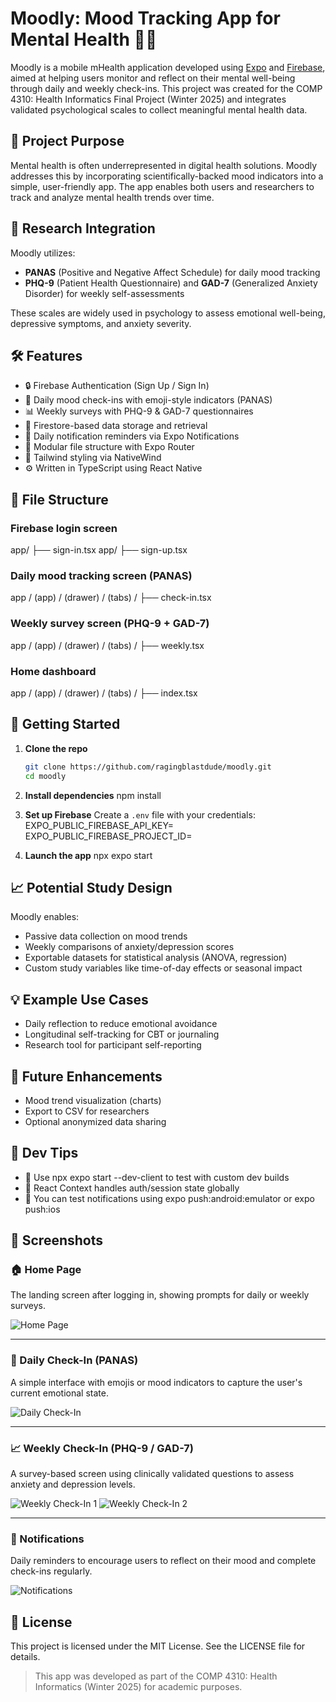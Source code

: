 # Moodly: Mood Tracking App for Mental Health 🌱🧠

Moodly is a mobile mHealth application developed using [Expo](https://expo.dev) and [Firebase](https://firebase.google.com/), aimed at helping users monitor and reflect on their mental well-being through daily and weekly check-ins. This project was created for the COMP 4310: Health Informatics Final Project (Winter 2025) and integrates validated psychological scales to collect meaningful mental health data.

## 🎯 Project Purpose

Mental health is often underrepresented in digital health solutions. Moodly addresses this by incorporating scientifically-backed mood indicators into a simple, user-friendly app. The app enables both users and researchers to track and analyze mental health trends over time.

## 🧪 Research Integration

Moodly utilizes:
- **PANAS** (Positive and Negative Affect Schedule) for daily mood tracking
- **PHQ-9** (Patient Health Questionnaire) and **GAD-7** (Generalized Anxiety Disorder) for weekly self-assessments

These scales are widely used in psychology to assess emotional well-being, depressive symptoms, and anxiety severity.

## 🛠️ Features

- 🔒 Firebase Authentication (Sign Up / Sign In)
- 📆 Daily mood check-ins with emoji-style indicators (PANAS)
- 📊 Weekly surveys with PHQ-9 & GAD-7 questionnaires
- 📁 Firestore-based data storage and retrieval
- 🔔 Daily notification reminders via Expo Notifications
- 🧩 Modular file structure with Expo Router
- 💨 Tailwind styling via NativeWind
- ⚙️ Written in TypeScript using React Native

## 📂 File Structure

### Firebase login screen 
app/ ├── sign-in.tsx 
app/ ├── sign-up.tsx 

### Daily mood tracking screen (PANAS) 
app / (app) / (drawer) / (tabs) / ├── check-in.tsx 

### Weekly survey screen (PHQ-9 + GAD-7) 
app / (app) / (drawer) / (tabs) / ├── weekly.tsx 

### Home dashboard
app / (app) / (drawer) / (tabs) / ├── index.tsx 


## 🚀 Getting Started

1. **Clone the repo**  
   ```bash
   git clone https://github.com/ragingblastdude/moodly.git
   cd moodly

2. **Install dependencies**
   npm install

3. **Set up Firebase**
   Create a ``.env`` file with your credentials:
   EXPO_PUBLIC_FIREBASE_API_KEY=
   EXPO_PUBLIC_FIREBASE_PROJECT_ID=

4. **Launch the app**
   npx expo start


## 📈 Potential Study Design
Moodly enables:
- Passive data collection on mood trends
- Weekly comparisons of anxiety/depression scores
- Exportable datasets for statistical analysis (ANOVA, regression)
- Custom study variables like time-of-day effects or seasonal impact

## 💡 Example Use Cases
- Daily reflection to reduce emotional avoidance
- Longitudinal self-tracking for CBT or journaling
- Research tool for participant self-reporting

## 🧪 Future Enhancements
- Mood trend visualization (charts)
- Export to CSV for researchers
- Optional anonymized data sharing

## 🔧 Dev Tips
- 🧪 Use npx expo start --dev-client to test with custom dev builds
- 🔄 React Context handles auth/session state globally
- 📱 You can test notifications using expo push:android:emulator or expo push:ios

## 📸 Screenshots

### 🏠 Home Page
The landing screen after logging in, showing prompts for daily or weekly surveys.

![Home Page](https://github.com/user-attachments/assets/5aa1236d-3f4f-49d2-972f-5097f39ac458)

---

### 📅 Daily Check-In (PANAS)
A simple interface with emojis or mood indicators to capture the user's current emotional state.

![Daily Check-In](https://github.com/user-attachments/assets/f5b74547-2085-4a5e-9c4b-2f83396d3d9c)

---

### 📈 Weekly Check-In (PHQ-9 / GAD-7)
A survey-based screen using clinically validated questions to assess anxiety and depression levels.

![Weekly Check-In 1](https://github.com/user-attachments/assets/4020a0bc-8c63-4e55-821e-7b5c2791abf0)
![Weekly Check-In 2](https://github.com/user-attachments/assets/3e17b813-e363-4dee-ab0b-1460080e07a6)

---

### 🔔 Notifications
Daily reminders to encourage users to reflect on their mood and complete check-ins regularly.

![Notifications](https://github.com/user-attachments/assets/7262d95e-b109-4ca2-b2f2-dd51bc7f185d)

## 🧾 License
This project is licensed under the MIT License. See the LICENSE file for details.

> This app was developed as part of the COMP 4310: Health Informatics (Winter 2025) for academic purposes. 